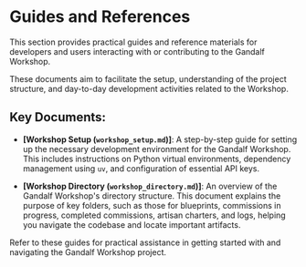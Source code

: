# Guides and References

This section provides practical guides and reference materials for developers and users interacting with or contributing to the Gandalf Workshop.

These documents aim to facilitate the setup, understanding of the project structure, and day-to-day development activities related to the Workshop.

## Key Documents:

*   **[Workshop Setup (`workshop_setup.md`)]**: A step-by-step guide for setting up the necessary development environment for the Gandalf Workshop. This includes instructions on Python virtual environments, dependency management using `uv`, and configuration of essential API keys.

*   **[Workshop Directory (`workshop_directory.md`)]**: An overview of the Gandalf Workshop's directory structure. This document explains the purpose of key folders, such as those for blueprints, commissions in progress, completed commissions, artisan charters, and logs, helping you navigate the codebase and locate important artifacts.

Refer to these guides for practical assistance in getting started with and navigating the Gandalf Workshop project.
